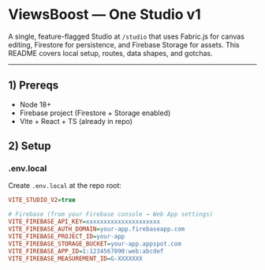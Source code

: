 # ViewsBoost — One Studio v1

A single, feature-flagged Studio at `/studio` that uses Fabric.js for canvas editing, Firestore for persistence, and Firebase Storage for assets. This README covers local setup, routes, data shapes, and gotchas.

---

## 1) Prereqs
- Node 18+
- Firebase project (Firestore + Storage enabled)
- Vite + React + TS (already in repo)

## 2) Setup

### .env.local
Create `.env.local` at the repo root:

```ini
VITE_STUDIO_V2=true

# Firebase (from your Firebase console → Web App settings)
VITE_FIREBASE_API_KEY=xxxxxxxxxxxxxxxxxxxxx
VITE_FIREBASE_AUTH_DOMAIN=your-app.firebaseapp.com
VITE_FIREBASE_PROJECT_ID=your-app
VITE_FIREBASE_STORAGE_BUCKET=your-app.appspot.com
VITE_FIREBASE_APP_ID=1:1234567890:web:abcdef
VITE_FIREBASE_MEASUREMENT_ID=G-XXXXXXX